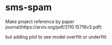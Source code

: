 # sms-spam
<p>Make project reference by paper journal(https://arxiv.org/pdf/2110.15718v3.pdf) </p> 
<p>but adding plot to see model overfitt or underfitt</p>
